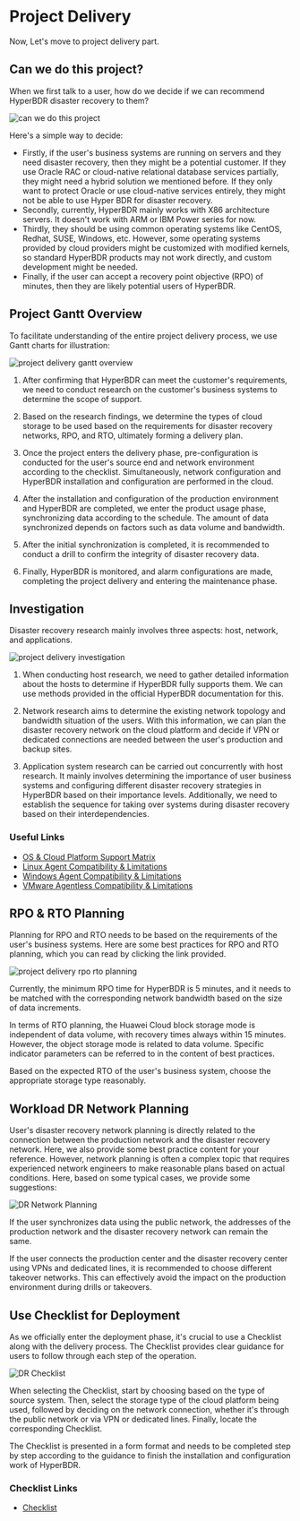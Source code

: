 # Project Delivery

Now, Let's move to project delivery part.

## Can we do this project?

When we first talk to a user, how do we decide if we can recommend HyperBDR disaster recovery to them?

![can we do this project](./images/project-delivery-can-we-do-this-project.png)

Here's a simple way to decide:
* Firstly, if the user's business systems are running on servers and they need disaster recovery, then they might be a potential customer. If they use Oracle RAC or cloud-native relational database services partially, they might need a hybrid solution we mentioned before. If they only want to protect Oracle or use cloud-native services entirely, they might not be able to use Hyper BDR for disaster recovery.
* Secondly, currently, HyperBDR mainly works with X86 architecture servers. It doesn't work with ARM or IBM Power series for now.
* Thirdly, they should be using common operating systems like CentOS, Redhat, SUSE, Windows, etc. However, some operating systems provided by cloud providers might be customized with modified kernels, so standard HyperBDR products may not work directly, and custom development might be needed.
* Finally, if the user can accept a recovery point objective (RPO) of minutes, then they are likely potential users of HyperBDR.

## Project Gantt Overview

To facilitate understanding of the entire project delivery process, we use Gantt charts for illustration:

![project delivery gantt overview](./images/project-delivery-gantt.png)

1. After confirming that HyperBDR can meet the customer's requirements, we need to conduct research on the customer's business systems to determine the scope of support.

2. Based on the research findings, we determine the types of cloud storage to be used based on the requirements for disaster recovery networks, RPO, and RTO, ultimately forming a delivery plan.

3. Once the project enters the delivery phase, pre-configuration is conducted for the user's source end and network environment according to the checklist. Simultaneously, network configuration and HyperBDR installation and configuration are performed in the cloud.

4. After the installation and configuration of the production environment and HyperBDR are completed, we enter the product usage phase, synchronizing data according to the schedule. The amount of data synchronized depends on factors such as data volume and bandwidth.

5. After the initial synchronization is completed, it is recommended to conduct a drill to confirm the integrity of disaster recovery data.

6. Finally, HyperBDR is monitored, and alarm configurations are made, completing the project delivery and entering the maintenance phase.

## Investigation

Disaster recovery research mainly involves three aspects: host, network, and applications.

![project delivery investigation](./images/project-delivery-investigation.png)

1. When conducting host research, we need to gather detailed information about the hosts to determine if HyperBDR fully supports them. We can use methods provided in the official HyperBDR documentation for this.

2. Network research aims to determine the existing network topology and bandwidth situation of the users. With this information, we can plan the disaster recovery network on the cloud platform and decide if VPN or dedicated connections are needed between the user's production and backup sites.

3. Application system research can be carried out concurrently with host research. It mainly involves determining the importance of user business systems and configuring different disaster recovery strategies in HyperBDR based on their importance levels. Additionally, we need to establish the sequence for taking over systems during disaster recovery based on their interdependencies.

### Useful Links

* [OS & Cloud Platform Support Matrix](https://oneprocloud.feishu.cn/sheets/ItUJsXCqgh7tzmtRYygcCw7YnvK?from=from_copylink)
* [Linux Agent Compatibility & Limitations](/product-overview/limitations/linux-agent.html)
* [Windows Agent Compatibility & Limitations](/product-overview/limitations/windows-agent.html)
* [VMware Agentless Compatibility & Limitations](/product-overview/limitations/vmware-agentless.html)

## RPO & RTO Planning

Planning for RPO and RTO needs to be based on the requirements of the user's business systems. Here are some best practices for RPO and RTO planning, which you can read by clicking the link provided.

![project delivery rpo rto planning](./images/project-delivery-rpo-rto-planning.png)

Currently, the minimum RPO time for HyperBDR is 5 minutes, and it needs to be matched with the corresponding network bandwidth based on the size of data increments.

In terms of RTO planning, the Huawei Cloud block storage mode is independent of data volume, with recovery times always within 15 minutes. However, the object storage mode is related to data volume. Specific indicator parameters can be referred to in the content of best practices.

Based on the expected RTO of the user's business system, choose the appropriate storage type reasonably.

## Workload DR Network Planning

User's disaster recovery network planning is directly related to the connection between the production network and the disaster recovery network. Here, we also provide some best practice content for your reference. However, network planning is often a complex topic that requires experienced network engineers to make reasonable plans based on actual conditions. Here, based on some typical cases, we provide some suggestions:

![DR Network Planning](./images/project-delivery-network-planning.png)

If the user synchronizes data using the public network, the addresses of the production network and the disaster recovery network can remain the same.

If the user connects the production center and the disaster recovery center using VPNs and dedicated lines, it is recommended to choose different takeover networks. This can effectively avoid the impact on the production environment during drills or takeovers.

## Use Checklist for Deployment

As we officially enter the deployment phase, it's crucial to use a Checklist along with the delivery process. The Checklist provides clear guidance for users to follow through each step of the operation.

![DR Checklist](./images/project-delivery-checklist.png)

When selecting the Checklist, start by choosing based on the type of source system. Then, select the storage type of the cloud platform being used, followed by deciding on the network connection, whether it's through the public network or via VPN or dedicated lines. Finally, locate the corresponding Checklist.

The Checklist is presented in a form format and needs to be completed step by step according to the guidance to finish the installation and configuration work of HyperBDR.

### Checklist Links

* [Checklist](/checklist/dr-checklist.html)
